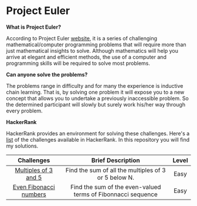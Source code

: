 # Project Euler

**What is Project Euler?**

According to Project Euler [website](https://projecteuler.net/), it is a series of challenging mathematical/computer programming problems that will require more than just mathematical insights to solve. Although mathematics will help you arrive at elegant and efficient methods, the use of a computer and programming skills will be required to solve most problems.

**Can anyone solve the problems?**

The problems range in difficulty and for many the experience is inductive chain learning. That is, by solving one problem it will expose you to a new concept that allows you to undertake a previously inaccessible problem. So the determined participant will slowly but surely work his/her way through every problem.

**HackerRank**

HackerRank provides an environment for solving these challenges. Here's a [list](https://www.hackerrank.com/contests/projecteuler/challenges) of the challenges available in HackerRank. In this repository you will find my solutions.


| Challenges  | Brief Description  | Level |
|:-----:|:-----:|:----:|
| [Multiples of 3 and 5](https://nbviewer.org/github/EdinsonLeandro/HackerRank/blob/main/Project-Euler/Easy/1_Multiples-of-3-and-5.ipynb) | Find the sum of all the multiples of 3 or 5 below N. | Easy |
| [Even Fibonacci numbers](https://nbviewer.org/github/EdinsonLeandro/HackerRank/blob/main/Project-Euler/Easy/2_Even-Fibonacci-numbers.ipynb) | Find the sum of the even-valued terms of Fibonnacci sequence| Easy |
